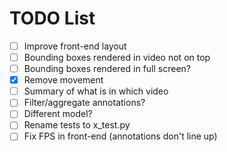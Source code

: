 
# TODO List

- [ ] Improve front-end layout
- [ ] Bounding boxes rendered in video not on top
- [ ] Bounding boxes rendered in full screen?
- [x] Remove movement
- [ ] Summary of what is in which video
- [ ] Filter/aggregate annotations?
- [ ] Different model?
- [ ] Rename tests to x_test.py
- [ ] Fix FPS in front-end (annotations don't line up)